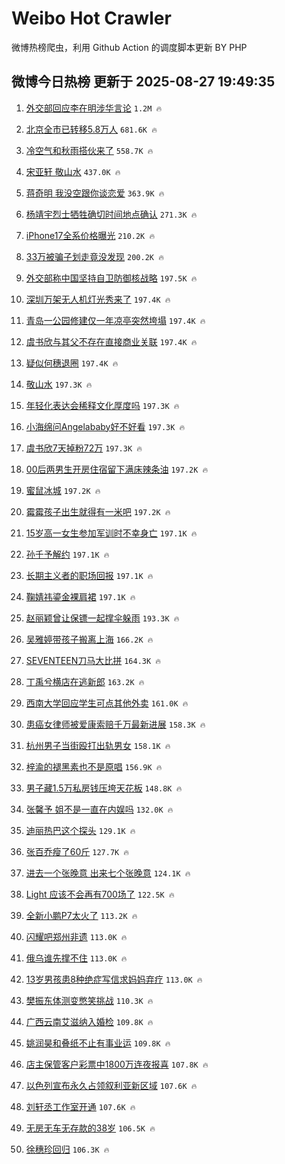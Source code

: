 # Weibo Hot Crawler 



微博热榜爬虫，利用 Github Action 的调度脚本更新 BY PHP 


## 微博今日热榜 更新于 2025-08-27 19:49:35 
1. [外交部回应李在明涉华言论](https://s.weibo.com/weibo?q=%23%E5%A4%96%E4%BA%A4%E9%83%A8%E5%9B%9E%E5%BA%94%E6%9D%8E%E5%9C%A8%E6%98%8E%E6%B6%89%E5%8D%8E%E8%A8%80%E8%AE%BA%23&t=31&band_rank=1&Refer=top) `1.2M 🔥` 

1. [北京全市已转移5.8万人](https://s.weibo.com/weibo?q=%23%E5%8C%97%E4%BA%AC%E5%85%A8%E5%B8%82%E5%B7%B2%E8%BD%AC%E7%A7%BB5.8%E4%B8%87%E4%BA%BA%23&t=31&band_rank=2&Refer=top) `681.6K 🔥` 

1. [冷空气和秋雨搭伙来了](https://s.weibo.com/weibo?q=%23%E5%86%B7%E7%A9%BA%E6%B0%94%E5%92%8C%E7%A7%8B%E9%9B%A8%E6%90%AD%E4%BC%99%E6%9D%A5%E4%BA%86%23&t=31&band_rank=3&Refer=top) `558.7K 🔥` 

1. [宋亚轩 敬山水](https://s.weibo.com/weibo?q=%E5%AE%8B%E4%BA%9A%E8%BD%A9%20%E6%95%AC%E5%B1%B1%E6%B0%B4&t=31&band_rank=4&Refer=top) `437.0K 🔥` 

1. [蒋奇明 我没空跟你谈恋爱](https://s.weibo.com/weibo?q=%E8%92%8B%E5%A5%87%E6%98%8E%20%E6%88%91%E6%B2%A1%E7%A9%BA%E8%B7%9F%E4%BD%A0%E8%B0%88%E6%81%8B%E7%88%B1&t=31&band_rank=5&Refer=top) `363.9K 🔥` 

1. [杨靖宇烈士牺牲确切时间地点确认](https://s.weibo.com/weibo?q=%23%E6%9D%A8%E9%9D%96%E5%AE%87%E7%83%88%E5%A3%AB%E7%89%BA%E7%89%B2%E7%A1%AE%E5%88%87%E6%97%B6%E9%97%B4%E5%9C%B0%E7%82%B9%E7%A1%AE%E8%AE%A4%23&t=31&band_rank=6&Refer=top) `271.3K 🔥` 

1. [iPhone17全系价格曝光](https://s.weibo.com/weibo?q=%23iPhone17%E5%85%A8%E7%B3%BB%E4%BB%B7%E6%A0%BC%E6%9B%9D%E5%85%89%23&t=31&band_rank=7&Refer=top) `210.2K 🔥` 

1. [33万被骗子划走竟没发现](https://s.weibo.com/weibo?q=%2333%E4%B8%87%E8%A2%AB%E9%AA%97%E5%AD%90%E5%88%92%E8%B5%B0%E7%AB%9F%E6%B2%A1%E5%8F%91%E7%8E%B0%23&t=31&band_rank=8&Refer=top) `200.2K 🔥` 

1. [外交部称中国坚持自卫防御核战略](https://s.weibo.com/weibo?q=%23%E5%A4%96%E4%BA%A4%E9%83%A8%E7%A7%B0%E4%B8%AD%E5%9B%BD%E5%9D%9A%E6%8C%81%E8%87%AA%E5%8D%AB%E9%98%B2%E5%BE%A1%E6%A0%B8%E6%88%98%E7%95%A5%23&t=31&band_rank=9&Refer=top) `197.5K 🔥` 

1. [深圳万架无人机灯光秀来了](https://s.weibo.com/weibo?q=%23%E6%B7%B1%E5%9C%B3%E4%B8%87%E6%9E%B6%E6%97%A0%E4%BA%BA%E6%9C%BA%E7%81%AF%E5%85%89%E7%A7%80%E6%9D%A5%E4%BA%86%23&t=31&band_rank=10&Refer=top) `197.4K 🔥` 

1. [青岛一公园修建仅一年凉亭突然垮塌](https://s.weibo.com/weibo?q=%23%E9%9D%92%E5%B2%9B%E4%B8%80%E5%85%AC%E5%9B%AD%E4%BF%AE%E5%BB%BA%E4%BB%85%E4%B8%80%E5%B9%B4%E5%87%89%E4%BA%AD%E7%AA%81%E7%84%B6%E5%9E%AE%E5%A1%8C%23&t=31&band_rank=11&Refer=top) `197.4K 🔥` 

1. [虞书欣与其父不存在直接商业关联](https://s.weibo.com/weibo?q=%23%E8%99%9E%E4%B9%A6%E6%AC%A3%E4%B8%8E%E5%85%B6%E7%88%B6%E4%B8%8D%E5%AD%98%E5%9C%A8%E7%9B%B4%E6%8E%A5%E5%95%86%E4%B8%9A%E5%85%B3%E8%81%94%23&t=31&band_rank=12&Refer=top) `197.4K 🔥` 

1. [疑似何穗退圈](https://s.weibo.com/weibo?q=%23%E7%96%91%E4%BC%BC%E4%BD%95%E7%A9%97%E9%80%80%E5%9C%88%23&t=31&band_rank=13&Refer=top) `197.4K 🔥` 

1. [敬山水](https://s.weibo.com/weibo?q=%E6%95%AC%E5%B1%B1%E6%B0%B4&t=31&band_rank=14&Refer=top) `197.3K 🔥` 

1. [年轻化表达会稀释文化厚度吗](https://s.weibo.com/weibo?q=%23%E5%B9%B4%E8%BD%BB%E5%8C%96%E8%A1%A8%E8%BE%BE%E4%BC%9A%E7%A8%80%E9%87%8A%E6%96%87%E5%8C%96%E5%8E%9A%E5%BA%A6%E5%90%97%23&t=31&band_rank=15&Refer=top) `197.3K 🔥` 

1. [小海绵问Angelababy好不好看](https://s.weibo.com/weibo?q=%23%E5%B0%8F%E6%B5%B7%E7%BB%B5%E9%97%AEAngelababy%E5%A5%BD%E4%B8%8D%E5%A5%BD%E7%9C%8B%23&t=31&band_rank=16&Refer=top) `197.3K 🔥` 

1. [虞书欣7天掉粉72万](https://s.weibo.com/weibo?q=%23%E8%99%9E%E4%B9%A6%E6%AC%A37%E5%A4%A9%E6%8E%89%E7%B2%8972%E4%B8%87%23&t=31&band_rank=17&Refer=top) `197.3K 🔥` 

1. [00后两男生开房住宿留下满床辣条油](https://s.weibo.com/weibo?q=%2300%E5%90%8E%E4%B8%A4%E7%94%B7%E7%94%9F%E5%BC%80%E6%88%BF%E4%BD%8F%E5%AE%BF%E7%95%99%E4%B8%8B%E6%BB%A1%E5%BA%8A%E8%BE%A3%E6%9D%A1%E6%B2%B9%23&t=31&band_rank=18&Refer=top) `197.2K 🔥` 

1. [蜜鼠冰城](https://s.weibo.com/weibo?q=%E8%9C%9C%E9%BC%A0%E5%86%B0%E5%9F%8E&t=31&band_rank=19&Refer=top) `197.2K 🔥` 

1. [霉霉孩子出生就得有一米吧](https://s.weibo.com/weibo?q=%E9%9C%89%E9%9C%89%E5%AD%A9%E5%AD%90%E5%87%BA%E7%94%9F%E5%B0%B1%E5%BE%97%E6%9C%89%E4%B8%80%E7%B1%B3%E5%90%A7&t=31&band_rank=20&Refer=top) `197.2K 🔥` 

1. [15岁高一女生参加军训时不幸身亡](https://s.weibo.com/weibo?q=%2315%E5%B2%81%E9%AB%98%E4%B8%80%E5%A5%B3%E7%94%9F%E5%8F%82%E5%8A%A0%E5%86%9B%E8%AE%AD%E6%97%B6%E4%B8%8D%E5%B9%B8%E8%BA%AB%E4%BA%A1%23&t=31&band_rank=21&Refer=top) `197.1K 🔥` 

1. [孙千予解约](https://s.weibo.com/weibo?q=%E5%AD%99%E5%8D%83%E4%BA%88%E8%A7%A3%E7%BA%A6&t=31&band_rank=22&Refer=top) `197.1K 🔥` 

1. [长期主义者的职场回报](https://s.weibo.com/weibo?q=%E9%95%BF%E6%9C%9F%E4%B8%BB%E4%B9%89%E8%80%85%E7%9A%84%E8%81%8C%E5%9C%BA%E5%9B%9E%E6%8A%A5&t=31&band_rank=23&Refer=top) `197.1K 🔥` 

1. [鞠婧祎鎏金裸肩裙](https://s.weibo.com/weibo?q=%23%E9%9E%A0%E5%A9%A7%E7%A5%8E%E9%8E%8F%E9%87%91%E8%A3%B8%E8%82%A9%E8%A3%99%23&t=31&band_rank=24&Refer=top) `197.1K 🔥` 

1. [赵丽颖曾让保镖一起撑伞躲雨](https://s.weibo.com/weibo?q=%E8%B5%B5%E4%B8%BD%E9%A2%96%E6%9B%BE%E8%AE%A9%E4%BF%9D%E9%95%96%E4%B8%80%E8%B5%B7%E6%92%91%E4%BC%9E%E8%BA%B2%E9%9B%A8&t=31&band_rank=25&Refer=top) `193.3K 🔥` 

1. [吴雅婷带孩子搬离上海](https://s.weibo.com/weibo?q=%E5%90%B4%E9%9B%85%E5%A9%B7%E5%B8%A6%E5%AD%A9%E5%AD%90%E6%90%AC%E7%A6%BB%E4%B8%8A%E6%B5%B7&t=31&band_rank=26&Refer=top) `166.2K 🔥` 

1. [SEVENTEEN刀马大比拼](https://s.weibo.com/weibo?q=SEVENTEEN%E5%88%80%E9%A9%AC%E5%A4%A7%E6%AF%94%E6%8B%BC&t=31&band_rank=27&Refer=top) `164.3K 🔥` 

1. [丁禹兮横店在逃新郎](https://s.weibo.com/weibo?q=%E4%B8%81%E7%A6%B9%E5%85%AE%E6%A8%AA%E5%BA%97%E5%9C%A8%E9%80%83%E6%96%B0%E9%83%8E&t=31&band_rank=28&Refer=top) `163.2K 🔥` 

1. [西南大学回应学生可点其他外卖](https://s.weibo.com/weibo?q=%23%E8%A5%BF%E5%8D%97%E5%A4%A7%E5%AD%A6%E5%9B%9E%E5%BA%94%E5%AD%A6%E7%94%9F%E5%8F%AF%E7%82%B9%E5%85%B6%E4%BB%96%E5%A4%96%E5%8D%96%23&t=31&band_rank=29&Refer=top) `161.0K 🔥` 

1. [患癌女律师被爱康索赔千万最新进展](https://s.weibo.com/weibo?q=%23%E6%82%A3%E7%99%8C%E5%A5%B3%E5%BE%8B%E5%B8%88%E8%A2%AB%E7%88%B1%E5%BA%B7%E7%B4%A2%E8%B5%94%E5%8D%83%E4%B8%87%E6%9C%80%E6%96%B0%E8%BF%9B%E5%B1%95%23&t=31&band_rank=30&Refer=top) `158.3K 🔥` 

1. [杭州男子当街殴打出轨男女](https://s.weibo.com/weibo?q=%E6%9D%AD%E5%B7%9E%E7%94%B7%E5%AD%90%E5%BD%93%E8%A1%97%E6%AE%B4%E6%89%93%E5%87%BA%E8%BD%A8%E7%94%B7%E5%A5%B3&t=31&band_rank=31&Refer=top) `158.1K 🔥` 

1. [梓渝的褪黑素也不是原唱](https://s.weibo.com/weibo?q=%E6%A2%93%E6%B8%9D%E7%9A%84%E8%A4%AA%E9%BB%91%E7%B4%A0%E4%B9%9F%E4%B8%8D%E6%98%AF%E5%8E%9F%E5%94%B1&t=31&band_rank=32&Refer=top) `156.9K 🔥` 

1. [男子藏1.5万私房钱压垮天花板](https://s.weibo.com/weibo?q=%23%E7%94%B7%E5%AD%90%E8%97%8F1.5%E4%B8%87%E7%A7%81%E6%88%BF%E9%92%B1%E5%8E%8B%E5%9E%AE%E5%A4%A9%E8%8A%B1%E6%9D%BF%23&t=31&band_rank=33&Refer=top) `148.8K 🔥` 

1. [张馨予 姐不是一直在内娱吗](https://s.weibo.com/weibo?q=%E5%BC%A0%E9%A6%A8%E4%BA%88%20%E5%A7%90%E4%B8%8D%E6%98%AF%E4%B8%80%E7%9B%B4%E5%9C%A8%E5%86%85%E5%A8%B1%E5%90%97&t=31&band_rank=34&Refer=top) `132.0K 🔥` 

1. [迪丽热巴这个探头](https://s.weibo.com/weibo?q=%23%E8%BF%AA%E4%B8%BD%E7%83%AD%E5%B7%B4%E8%BF%99%E4%B8%AA%E6%8E%A2%E5%A4%B4%23&t=31&band_rank=35&Refer=top) `129.1K 🔥` 

1. [张百乔瘦了60斤](https://s.weibo.com/weibo?q=%23%E5%BC%A0%E7%99%BE%E4%B9%94%E7%98%A6%E4%BA%8660%E6%96%A4%23&t=31&band_rank=36&Refer=top) `127.7K 🔥` 

1. [进去一个张晚意 出来七个张晚意](https://s.weibo.com/weibo?q=%E8%BF%9B%E5%8E%BB%E4%B8%80%E4%B8%AA%E5%BC%A0%E6%99%9A%E6%84%8F%20%E5%87%BA%E6%9D%A5%E4%B8%83%E4%B8%AA%E5%BC%A0%E6%99%9A%E6%84%8F&t=31&band_rank=37&Refer=top) `124.1K 🔥` 

1. [Light 应该不会再有700场了](https://s.weibo.com/weibo?q=Light%20%E5%BA%94%E8%AF%A5%E4%B8%8D%E4%BC%9A%E5%86%8D%E6%9C%89700%E5%9C%BA%E4%BA%86&t=31&band_rank=38&Refer=top) `122.5K 🔥` 

1. [全新小鹏P7太火了](https://s.weibo.com/weibo?q=%23%E5%85%A8%E6%96%B0%E5%B0%8F%E9%B9%8FP7%E5%A4%AA%E7%81%AB%E4%BA%86%23&t=31&band_rank=39&Refer=top) `113.2K 🔥` 

1. [闪耀吧郑州非遗](https://s.weibo.com/weibo?q=%23%E9%97%AA%E8%80%80%E5%90%A7%E9%83%91%E5%B7%9E%E9%9D%9E%E9%81%97%23&t=31&band_rank=40&Refer=top) `113.0K 🔥` 

1. [俄乌谁先撑不住](https://s.weibo.com/weibo?q=%E4%BF%84%E4%B9%8C%E8%B0%81%E5%85%88%E6%92%91%E4%B8%8D%E4%BD%8F&t=31&band_rank=41&Refer=top) `113.0K 🔥` 

1. [13岁男孩患8种绝症写信求妈妈弃疗](https://s.weibo.com/weibo?q=%2313%E5%B2%81%E7%94%B7%E5%AD%A9%E6%82%A38%E7%A7%8D%E7%BB%9D%E7%97%87%E5%86%99%E4%BF%A1%E6%B1%82%E5%A6%88%E5%A6%88%E5%BC%83%E7%96%97%23&t=31&band_rank=42&Refer=top) `113.0K 🔥` 

1. [樊振东体测变憋笑挑战](https://s.weibo.com/weibo?q=%23%E6%A8%8A%E6%8C%AF%E4%B8%9C%E4%BD%93%E6%B5%8B%E5%8F%98%E6%86%8B%E7%AC%91%E6%8C%91%E6%88%98%23&t=31&band_rank=43&Refer=top) `110.3K 🔥` 

1. [广西云南艾滋纳入婚检](https://s.weibo.com/weibo?q=%E5%B9%BF%E8%A5%BF%E4%BA%91%E5%8D%97%E8%89%BE%E6%BB%8B%E7%BA%B3%E5%85%A5%E5%A9%9A%E6%A3%80&t=31&band_rank=44&Refer=top) `109.8K 🔥` 

1. [姚润昊和叠纸不止有事业运](https://s.weibo.com/weibo?q=%E5%A7%9A%E6%B6%A6%E6%98%8A%E5%92%8C%E5%8F%A0%E7%BA%B8%E4%B8%8D%E6%AD%A2%E6%9C%89%E4%BA%8B%E4%B8%9A%E8%BF%90&t=31&band_rank=45&Refer=top) `109.8K 🔥` 

1. [店主保管客户彩票中1800万连夜报喜](https://s.weibo.com/weibo?q=%23%E5%BA%97%E4%B8%BB%E4%BF%9D%E7%AE%A1%E5%AE%A2%E6%88%B7%E5%BD%A9%E7%A5%A8%E4%B8%AD1800%E4%B8%87%E8%BF%9E%E5%A4%9C%E6%8A%A5%E5%96%9C%23&t=31&band_rank=46&Refer=top) `107.8K 🔥` 

1. [以色列宣布永久占领叙利亚新区域](https://s.weibo.com/weibo?q=%E4%BB%A5%E8%89%B2%E5%88%97%E5%AE%A3%E5%B8%83%E6%B0%B8%E4%B9%85%E5%8D%A0%E9%A2%86%E5%8F%99%E5%88%A9%E4%BA%9A%E6%96%B0%E5%8C%BA%E5%9F%9F&t=31&band_rank=47&Refer=top) `107.6K 🔥` 

1. [刘轩丞工作室开通](https://s.weibo.com/weibo?q=%23%E5%88%98%E8%BD%A9%E4%B8%9E%E5%B7%A5%E4%BD%9C%E5%AE%A4%E5%BC%80%E9%80%9A%23&t=31&band_rank=48&Refer=top) `107.6K 🔥` 

1. [无房无车无存款的38岁](https://s.weibo.com/weibo?q=%E6%97%A0%E6%88%BF%E6%97%A0%E8%BD%A6%E6%97%A0%E5%AD%98%E6%AC%BE%E7%9A%8438%E5%B2%81&t=31&band_rank=49&Refer=top) `106.5K 🔥` 

1. [徐穗珍回归](https://s.weibo.com/weibo?q=%E5%BE%90%E7%A9%97%E7%8F%8D%E5%9B%9E%E5%BD%92&t=31&band_rank=50&Refer=top) `106.3K 🔥` 

